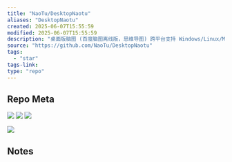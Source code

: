 ```yaml
---
title: "NaoTu/DesktopNaotu"
aliases: "DesktopNaotu"
created: 2025-06-07T15:55:59
modified: 2025-06-07T15:55:59
description: "桌面版脑图 (百度脑图离线版，思维导图) 跨平台支持 Windows/Linux/Mac OS. (A cross-platform multilingual Mind Map Tool)"
source: "https://github.com/NaoTu/DesktopNaotu"
tags:
  - "star"
tags-link:
type: "repo"
---
```

## Repo Meta

![](https://img.shields.io/github/stars/NaoTu/DesktopNaotu?style=for-the-badge&label=stars) ![](https://img.shields.io/github/repo-size/NaoTu/DesktopNaotu?style=for-the-badge&label=size) ![](https://img.shields.io/github/created-at/NaoTu/DesktopNaotu?style=for-the-badge&label=since)

[![](https://github-readme-stats.vercel.app/api/pin/?username=NaoTu&repo=DesktopNaotu&bg_color=00000000)](https://github.com/NaoTu/DesktopNaotu)

## Notes

